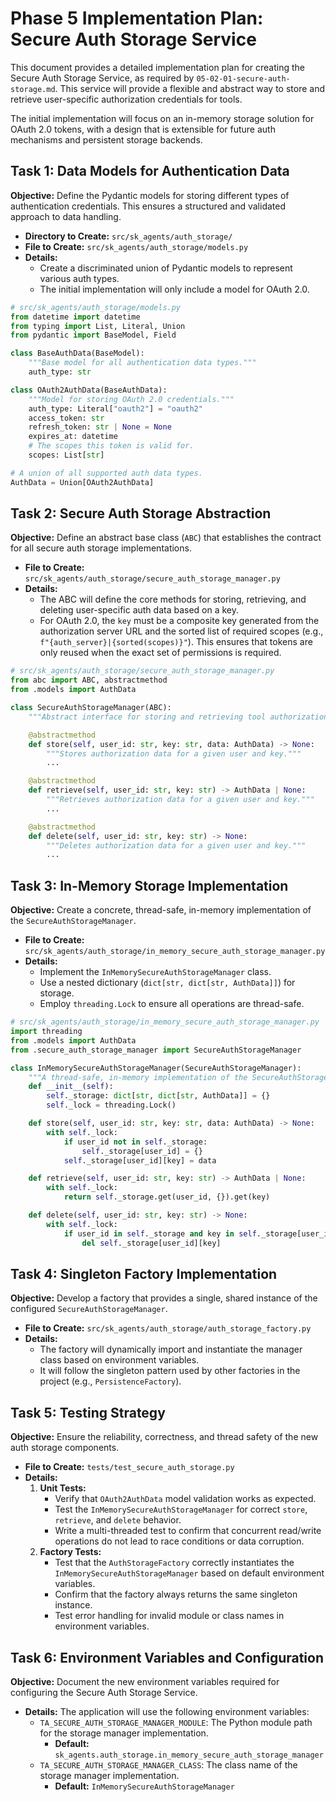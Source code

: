 # Phase 5 Implementation Plan: Secure Auth Storage Service

This document provides a detailed implementation plan for creating the Secure Auth Storage Service, as required by `05-02-01-secure-auth-storage.md`. This service will provide a flexible and abstract way to store and retrieve user-specific authorization credentials for tools.

The initial implementation will focus on an in-memory storage solution for OAuth 2.0 tokens, with a design that is extensible for future auth mechanisms and persistent storage backends.

## Task 1: Data Models for Authentication Data

**Objective:** Define the Pydantic models for storing different types of authentication credentials. This ensures a structured and validated approach to data handling.

- **Directory to Create:** `src/sk_agents/auth_storage/`
- **File to Create:** `src/sk_agents/auth_storage/models.py`
- **Details:**
    - Create a discriminated union of Pydantic models to represent various auth types.
    - The initial implementation will only include a model for OAuth 2.0.

```python
# src/sk_agents/auth_storage/models.py
from datetime import datetime
from typing import List, Literal, Union
from pydantic import BaseModel, Field

class BaseAuthData(BaseModel):
    """Base model for all authentication data types."""
    auth_type: str

class OAuth2AuthData(BaseAuthData):
    """Model for storing OAuth 2.0 credentials."""
    auth_type: Literal["oauth2"] = "oauth2"
    access_token: str
    refresh_token: str | None = None
    expires_at: datetime
    # The scopes this token is valid for.
    scopes: List[str]

# A union of all supported auth data types.
AuthData = Union[OAuth2AuthData]
```

## Task 2: Secure Auth Storage Abstraction

**Objective:** Define an abstract base class (`ABC`) that establishes the contract for all secure auth storage implementations.

- **File to Create:** `src/sk_agents/auth_storage/secure_auth_storage_manager.py`
- **Details:**
    - The ABC will define the core methods for storing, retrieving, and deleting user-specific auth data based on a key.
    - For OAuth 2.0, the `key` must be a composite key generated from the authorization server URL and the sorted list of required scopes (e.g., `f"{auth_server}|{sorted(scopes)}"`). This ensures that tokens are only reused when the exact set of permissions is required.

```python
# src/sk_agents/auth_storage/secure_auth_storage_manager.py
from abc import ABC, abstractmethod
from .models import AuthData

class SecureAuthStorageManager(ABC):
    """Abstract interface for storing and retrieving tool authorization information."""

    @abstractmethod
    def store(self, user_id: str, key: str, data: AuthData) -> None:
        """Stores authorization data for a given user and key."""
        ...

    @abstractmethod
    def retrieve(self, user_id: str, key: str) -> AuthData | None:
        """Retrieves authorization data for a given user and key."""
        ...

    @abstractmethod
    def delete(self, user_id: str, key: str) -> None:
        """Deletes authorization data for a given user and key."""
        ...
```

## Task 3: In-Memory Storage Implementation

**Objective:** Create a concrete, thread-safe, in-memory implementation of the `SecureAuthStorageManager`.

- **File to Create:** `src/sk_agents/auth_storage/in_memory_secure_auth_storage_manager.py`
- **Details:**
    - Implement the `InMemorySecureAuthStorageManager` class.
    - Use a nested dictionary (`dict[str, dict[str, AuthData]]`) for storage.
    - Employ `threading.Lock` to ensure all operations are thread-safe.

```python
# src/sk_agents/auth_storage/in_memory_secure_auth_storage_manager.py
import threading
from .models import AuthData
from .secure_auth_storage_manager import SecureAuthStorageManager

class InMemorySecureAuthStorageManager(SecureAuthStorageManager):
    """A thread-safe, in-memory implementation of the SecureAuthStorageManager."""
    def __init__(self):
        self._storage: dict[str, dict[str, AuthData]] = {}
        self._lock = threading.Lock()

    def store(self, user_id: str, key: str, data: AuthData) -> None:
        with self._lock:
            if user_id not in self._storage:
                self._storage[user_id] = {}
            self._storage[user_id][key] = data

    def retrieve(self, user_id: str, key: str) -> AuthData | None:
        with self._lock:
            return self._storage.get(user_id, {}).get(key)

    def delete(self, user_id: str, key: str) -> None:
        with self._lock:
            if user_id in self._storage and key in self._storage[user_id]:
                del self._storage[user_id][key]
```

## Task 4: Singleton Factory Implementation

**Objective:** Develop a factory that provides a single, shared instance of the configured `SecureAuthStorageManager`.

- **File to Create:** `src/sk_agents/auth_storage/auth_storage_factory.py`
- **Details:**
    - The factory will dynamically import and instantiate the manager class based on environment variables.
    - It will follow the singleton pattern used by other factories in the project (e.g., `PersistenceFactory`).

## Task 5: Testing Strategy

**Objective:** Ensure the reliability, correctness, and thread safety of the new auth storage components.

- **File to Create:** `tests/test_secure_auth_storage.py`
- **Details:**
    1.  **Unit Tests:**
        - Verify that `OAuth2AuthData` model validation works as expected.
        - Test the `InMemorySecureAuthStorageManager` for correct `store`, `retrieve`, and `delete` behavior.
        - Write a multi-threaded test to confirm that concurrent read/write operations do not lead to race conditions or data corruption.
    2.  **Factory Tests:**
        - Test that the `AuthStorageFactory` correctly instantiates the `InMemorySecureAuthStorageManager` based on default environment variables.
        - Confirm that the factory always returns the same singleton instance.
        - Test error handling for invalid module or class names in environment variables.

## Task 6: Environment Variables and Configuration

**Objective:** Document the new environment variables required for configuring the Secure Auth Storage Service.

- **Details:** The application will use the following environment variables:
    - `TA_SECURE_AUTH_STORAGE_MANAGER_MODULE`: The Python module path for the storage manager implementation.
        - **Default:** `sk_agents.auth_storage.in_memory_secure_auth_storage_manager`
    - `TA_SECURE_AUTH_STORAGE_MANAGER_CLASS`: The class name of the storage manager implementation.
        - **Default:** `InMemorySecureAuthStorageManager`
